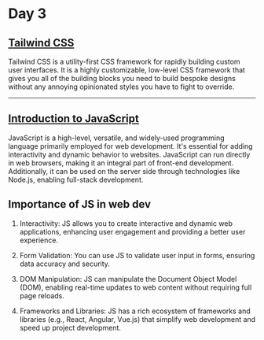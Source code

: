 # Day 3

## [Tailwind CSS](/day_4/lessons/Tailwind/)

Tailwind CSS is a utility-first CSS framework for rapidly building custom user interfaces. It is a highly customizable, low-level CSS framework that gives you all of the building blocks you need to build bespoke designs without any annoying opinionated styles you have to fight to override.

---

## [Introduction to JavaScript](/day_4/lessons/JS/)

JavaScript is a high-level, versatile, and widely-used programming language primarily employed for web development. It's essential for adding interactivity and dynamic behavior to websites. JavaScript can run directly in web browsers, making it an integral part of front-end development. Additionally, it can be used on the server side through technologies like Node.js, enabling full-stack development.

## Importance of JS in web dev

1. Interactivity: JS allows you to create interactive and dynamic web applications, enhancing user engagement and providing a better user experience.

1. Form Validation: You can use JS to validate user input in forms, ensuring data accuracy and security.

1. DOM Manipulation: JS can manipulate the Document Object Model (DOM), enabling real-time updates to web content without requiring full page reloads.

1. Frameworks and Libraries: JS has a rich ecosystem of frameworks and libraries (e.g., React, Angular, Vue.js) that simplify web development and speed up project development.